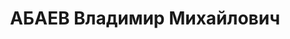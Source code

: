 ---
title: АБАЕВ Владимир Михайлович
description: "- расстрелян 1937, член РКП(б) Образование \t окончил юридический факультет\
  \ Московского государственного университета \t аспирант Московского государственного\
  \ университета Послужной список \t прокурор Автономной области Юго-Осетии \t научный\
  \ сотрудник Юго-Осетинского научно-исследовательского института \t арестован"
---